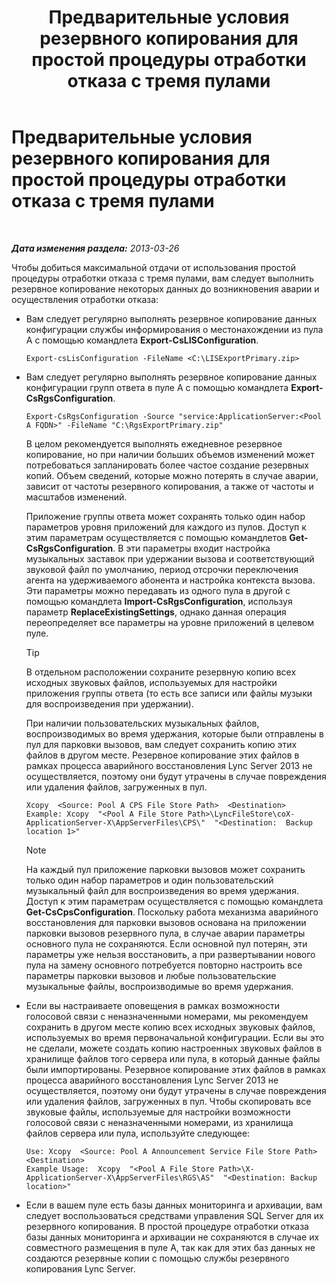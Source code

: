﻿---
title: Предварительные условия резервного копирования для простой процедуры отработки отказа с тремя пулами
TOCTitle: Предварительные условия резервного копирования для простой процедуры отработки отказа с тремя пулами
ms:assetid: 652046f5-6086-4592-902d-d5789581977d
ms:mtpsurl: https://technet.microsoft.com/ru-ru/library/JJ945634(v=OCS.15)
ms:contentKeyID: 52058252
ms.date: 05/19/2016
mtps_version: v=OCS.15
ms.translationtype: HT
---

# Предварительные условия резервного копирования для простой процедуры отработки отказа с тремя пулами

 

_**Дата изменения раздела:** 2013-03-26_

Чтобы добиться максимальной отдачи от использования простой процедуры отработки отказа с тремя пулами, вам следует выполнить резервное копирование некоторых данных до возникновения аварии и осуществления отработки отказа:

  - Вам следует регулярно выполнять резервное копирование данных конфигурации службы информирования о местонахождении из пула А с помощью командлета **Export-CsLISConfiguration**.
    
        Export-csLisConfiguration -FileName <C:\LISExportPrimary.zip>

  - Вам следует регулярно выполнять резервное копирование данных конфигурации групп ответа в пуле А с помощью командлета **Export-CsRgsConfiguration**.
    
        Export-CsRgsConfiguration -Source "service:ApplicationServer:<Pool A FQDN>" -FileName "C:\RgsExportPrimary.zip"
    
    В целом рекомендуется выполнять ежедневное резервное копирование, но при наличии больших объемов изменений может потребоваться запланировать более частое создание резервных копий. Объем сведений, которые можно потерять в случае аварии, зависит от частоты резервного копирования, а также от частоты и масштабов изменений.
    
    Приложение группы ответа может сохранять только один набор параметров уровня приложений для каждого из пулов. Доступ к этим параметрам осуществляется с помощью командлетов **Get-CsRgsConfiguration**. В эти параметры входит настройка музыкальных заставок при удержании вызова и соответствующий звуковой файл по умолчанию, период отсрочки переключения агента на удерживаемого абонента и настройка контекста вызова. Эти параметры можно передавать из одного пула в другой с помощью командлета **Import-CsRgsConfiguration**, используя параметр **ReplaceExistingSettings**, однако данная операция переопределяет все параметры на уровне приложений в целевом пуле.
    

    > [!TIP]
    > В отдельном расположении сохраните резервную копию всех исходных звуковых файлов, используемых для настройки приложения группы ответа (то есть все записи или файлы музыки для воспроизведения при удержании).

    
    При наличии пользовательских музыкальных файлов, воспроизводимых во время удержания, которые были отправлены в пул для парковки вызовов, вам следует сохранить копию этих файлов в другом месте. Резервное копирование этих файлов в рамках процесса аварийного восстановления Lync Server 2013 не осуществляется, поэтому они будут утрачены в случае повреждения или удаления файлов, загруженных в пул.
    
        Xcopy  <Source: Pool A CPS File Store Path>  <Destination>
        Example: Xcopy  "<Pool A File Store Path>\LyncFileStore\coX-ApplicationServer-X\AppServerFiles\CPS\"  "<Destination:  Backup location 1>"
    
    > [!NOTE]  
    > На каждый пул приложение парковки вызовов может сохранить только один набор параметров и один пользовательский музыкальный файл для воспроизведения во время удержания. Доступ к этим параметрам осуществляется с помощью командлета <strong>Get-CsCpsConfiguration</strong>. Поскольку работа механизма аварийного восстановления для парковки вызовов основана на приложении парковки вызовов резервного пула, в случае аварии параметры основного пула не сохраняются. Если основной пул потерян, эти параметры уже нельзя восстановить, а при развертывании нового пула на замену основного потребуется повторно настроить все параметры парковки вызовов и любые пользовательские музыкальные файлы, воспроизводимые во время удержания.

  - Если вы настраиваете оповещения в рамках возможности голосовой связи с неназначенными номерами, мы рекомендуем сохранить в другом месте копию всех исходных звуковых файлов, используемых во время первоначальной конфигурации. Если вы это не сделали, можете создать копию настроенных звуковых файлов в хранилище файлов того сервера или пула, в который данные файлы были импортированы. Резервное копирование этих файлов в рамках процесса аварийного восстановления Lync Server 2013 не осуществляется, поэтому они будут утрачены в случае повреждения или удаления файлов, загруженных в пул. Чтобы скопировать все звуковые файлы, используемые для настройки возможности голосовой связи с неназначенными номерами, из хранилища файлов сервера или пула, используйте следующее:
    
        Use: Xcopy  <Source: Pool A Announcement Service File Store Path>  <Destination>
        Example Usage:  Xcopy  "<Pool A File Store Path>\X-ApplicationServer-X\AppServerFiles\RGS\AS"  "<Destination: Backup location>"

  - Если в вашем пуле есть базы данных мониторинга и архивации, вам следует воспользоваться средствами управления SQL Server для их резервного копирования. В простой процедуре отработки отказа базы данных мониторинга и архивации не сохраняются в случае их совместного размещения в пуле А, так как для этих баз данных не создаются резервные копии с помощью службы резервного копирования Lync Server.

